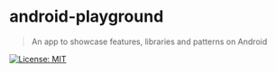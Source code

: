 [license]: https://opensource.org/licenses/MIT
[license-badge]:  https://img.shields.io/github/license/dexpota/android-playground.svg?style=for-the-badge

# android-playground

> An app to showcase features, libraries and patterns on Android

[![License: MIT][license-badge]][license]
